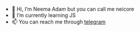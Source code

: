 - 👋 Hi, I’m Neema Adam but you can call me neicore
- 🌱 I’m currently learning JS
- 📫 You can reach me through [telegram](https://t.me/neicore)

<!---
neicore/neicore is a ✨ special ✨ repository because its `README.md` (this file) appears on your GitHub profile.
You can click the Preview link to take a look at your changes.
--->
